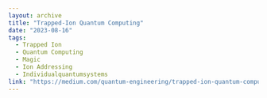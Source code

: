 ```yaml
---
layout: archive
title: "Trapped-Ion Quantum Computing"
date: "2023-08-16"
tags:
  - Trapped Ion
  - Quantum Computing
  - Magic
  - Ion Addressing
  - Individualquantumsystems
link: "https://medium.com/quantum-engineering/trapped-ion-quantum-computing-37450f6de5d8"
---
```

